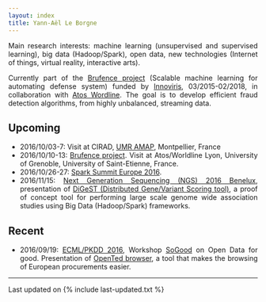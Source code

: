 ```yaml
---
layout: index
title: Yann-Aël Le Borgne
---
```


<div align="justify">

Main research interests: machine learning (unsupervised and supervised learning), big data (Hadoop/Spark), open data, new technologies (Internet of things, virtual reality, interactive arts). 

<p>
Currently part of the <a href="http://www.securit-brussels.be/project/brufence/" target='_blank'>Brufence project</a> (Scalable machine learning for automating defense system) funded by <a href="http://www.innoviris.be/en?set_language=en" target='_blank'>Innoviris</a>, 03/2015-02/2018, in collaboration with <a href="http://worldline.com/en-us/home.html" target='_blank'>Atos Wordline</a>. The goal is to develop efficient fraud detection algorithms, from highly unbalanced, streaming data. 
</p>

<p></p>

## <i class="fa fa-chevron-right"></i> Upcoming
+ 2016/10/03-7: Visit at CIRAD, <a href="http://amap.cirad.fr/en/" target='_blank'>UMR AMAP</a>, Montpellier, France
+ 2016/10/10-13: <a href="http://www.securit-brussels.be/project/brufence/" target='_blank'>Brufence project</a>. Visit at Atos/Worldline Lyon, University of Grenoble, University of Saint-Etienne, France.
+ 2016/10/26-27: <a href="https://spark-summit.org/eu-2016/" target='_blank'>Spark Summit Europe 2016</a>. 
+ 2016/11/15: <a href="https://biotexcel.com/event/ngs-2016-benelux/" target='_blank'>Next Generation Sequencing (NGS) 2016 Benelux</a>, presentation of <a href="http://bridgeiris.ulb.ac.be/digest/">DiGeST (Distributed Gene/Variant Scoring tool)</a>, a proof of concept tool for performing large scale genome wide association studies using Big Data (Hadoop/Spark) frameworks. 

## <i class="fa fa-chevron-right"></i> Recent
+ 2016/09/19: <a href="http://ecmlpkdd2016.org/" target='_blank'>ECML/PKDD 2016</a>, Workshop <a href="https://sites.google.com/site/ecmlpkdd2016sogood/" target='_blank'>SoGood</a> on Open Data for good. Presentation of <a href="http://yleborgne.net/opented"  target='_blank'>OpenTed browser</a>, a tool that makes the browsing of European procurements easier. 

</div>

<script>
  (function(i,s,o,g,r,a,m){i['GoogleAnalyticsObject']=r;i[r]=i[r]||function(){
  (i[r].q=i[r].q||[]).push(arguments)},i[r].l=1*new Date();a=s.createElement(o),
  m=s.getElementsByTagName(o)[0];a.async=1;a.src=g;m.parentNode.insertBefore(a,m)
  })(window,document,'script','https://www.google-analytics.com/analytics.js','ga');

  ga('create', 'UA-84331081-1', 'auto');
  ga('send', 'pageview');

</script>

---

Last updated on {% include last-updated.txt %}
